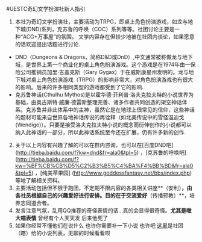 #UESTC奇幻文学扮演社新人指引


1. 本社为奇幻文学扮演社，主要活动为TRPG，即桌上角色扮演游戏，如龙与地下城(DND)系列，克苏鲁的呼唤（COC）系列等等。社团讨论主要是一种“ACG+万事屋”的氛围。 文学内容存在但较少地被在社团内谈论，如果愿意的话欢迎提出话题进行讨论.
  - DND（Dungeons & Dragons，简称D&D或DnD）,中文通常被称做龙与地下城，是世界上第一个商业化的桌上角色扮演游戏。这个游戏是在1974年由一保险公司推销员加里·吉盖克斯（Gary Gygax）于在威斯康星州发明的。龙与地下城对桌上角色扮演游戏（TRPG）的影响非常大，对角色扮演游戏也有很大的影响。后来的许多相同类型的游戏都受到了它的影响.
  - 克苏鲁神话(Cthulhu Mythos)是以霍华德·菲利普·洛夫克拉夫特的小说世界为基础，由奥古斯特·威廉·德雷斯整理完善、诸多作者共同创造的架空神话体系。克苏鲁并非此体系中的主神，虽然它是在地球上很常见的信仰，这些神话的题材可能来自世界各地神话传说的再诠释（如北美传说中的雪怪温迪戈(Wendigo)）。只要是接受洛夫克拉夫特小说的概念而衍伸创作的小说都可以纳入此神话的一部分，所以此神话系统至今还在扩展，仍有许多新的创作.
2. 关于以上内容有兴趣了解的可以在群内咨询，也可以在[百度DND吧]
(http://tieba.baidu.com/f?kw=dnd&fr=ala0&tpl=5)
，[克苏鲁的呼唤吧]
(http://tieba.baidu.com/f?kw=%BF%CB%CB%D5%C2%B3%B5%C4%BA%F4%BB%BD&fr=ala0&tpl=5)
，[纯美苹果园]
(http://www.goddessfantasy.net/bbs/index.php)
等地了解相关资料。
3. 主要活动包括但不限于跑团，不定期不限内容的各类相关讲座**（安利）**，由各社员根据自己的兴趣爱好进行安排。目的在于交流爱好**（传播邪教）**，培养志同道合者。
4. 发言注意气氛，乱用QQ推荐的奇怪表情的话...真的会显得很奇怪。**尤其是嗷大喵表情** 曾经有个人天天发 后来他死了
5. 如果你经常不懂他们在说什么 也许你需要补一下小说 也许吧 [这里](https://github.com/SunskyXH/FACT/blob/master/NOVEL.md)是社团（瞎）给的小说列表，无聊的时候看看呗
